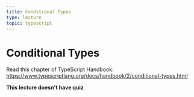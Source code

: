 ```yaml
---
title: Conditional Types
type: lecture
topic: typescript
---
```


# Conditional Types

Read this chapter of TypeScript Handbook: https://www.typescriptlang.org/docs/handbook/2/conditional-types.html

**This lecture doesn't have quiz**
